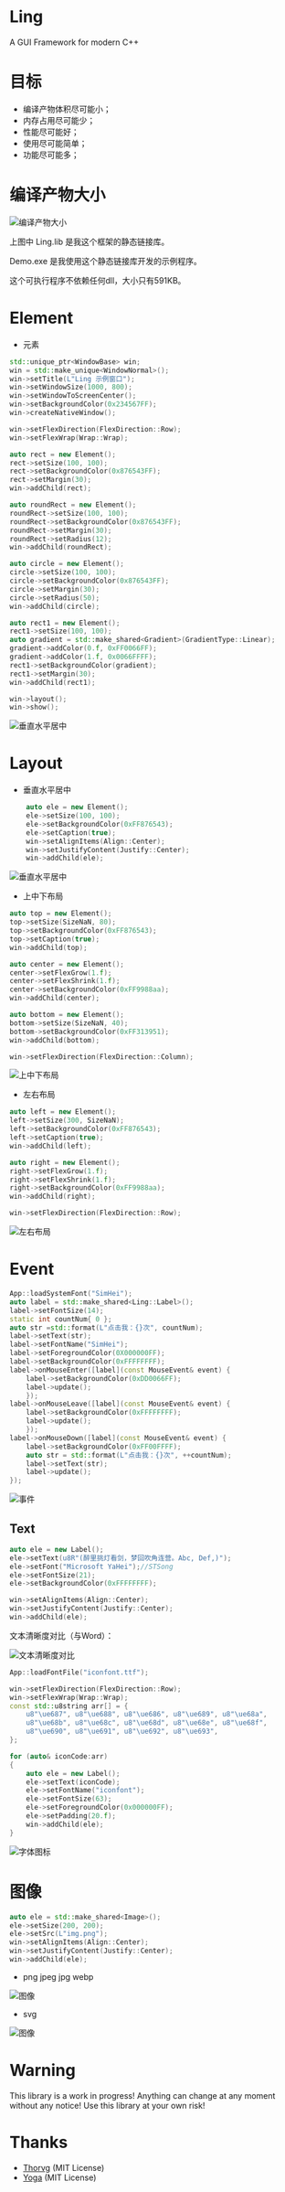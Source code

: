 # Ling

A GUI Framework for modern C++

# 目标

- 编译产物体积尽可能小；
- 内存占用尽可能少；
- 性能尽可能好；
- 使用尽可能简单；
- 功能尽可能多；

# 编译产物大小

![](Doc/size.png "编译产物大小")

上图中 Ling.lib 是我这个框架的静态链接库。

Demo.exe 是我使用这个静态链接库开发的示例程序。

这个可执行程序不依赖任何dll，大小只有591KB。

# Element

- 元素
```c++
std::unique_ptr<WindowBase> win;
win = std::make_unique<WindowNormal>();
win->setTitle(L"Ling 示例窗口");
win->setWindowSize(1000, 800);
win->setWindowToScreenCenter();
win->setBackgroundColor(0x234567FF);
win->createNativeWindow();

win->setFlexDirection(FlexDirection::Row);
win->setFlexWrap(Wrap::Wrap);

auto rect = new Element();
rect->setSize(100, 100);
rect->setBackgroundColor(0x876543FF);
rect->setMargin(30);
win->addChild(rect);

auto roundRect = new Element();
roundRect->setSize(100, 100);
roundRect->setBackgroundColor(0x876543FF);
roundRect->setMargin(30);
roundRect->setRadius(12);
win->addChild(roundRect);

auto circle = new Element();
circle->setSize(100, 100);
circle->setBackgroundColor(0x876543FF);
circle->setMargin(30);
circle->setRadius(50);
win->addChild(circle);

auto rect1 = new Element();
rect1->setSize(100, 100);
auto gradient = std::make_shared<Gradient>(GradientType::Linear);
gradient->addColor(0.f, 0xFF0066FF);
gradient->addColor(1.f, 0x0066FFFF);
rect1->setBackgroundColor(gradient);
rect1->setMargin(30);
win->addChild(rect1);

win->layout();
win->show();
```
![](Doc/Element.png "垂直水平居中")

# Layout

- 垂直水平居中

```c++
    auto ele = new Element();
    ele->setSize(100, 100);
    ele->setBackgroundColor(0xFF876543);
    ele->setCaption(true);
    win->setAlignItems(Align::Center);
    win->setJustifyContent(Justify::Center);
    win->addChild(ele);
```
![](Doc/HVCenter.gif "垂直水平居中")

- 上中下布局
```c++
auto top = new Element();
top->setSize(SizeNaN, 80);
top->setBackgroundColor(0xFF876543);
top->setCaption(true);
win->addChild(top);

auto center = new Element();
center->setFlexGrow(1.f);
center->setFlexShrink(1.f);
center->setBackgroundColor(0xFF9988aa);
win->addChild(center);

auto bottom = new Element();
bottom->setSize(SizeNaN, 40);
bottom->setBackgroundColor(0xFF313951);
win->addChild(bottom);

win->setFlexDirection(FlexDirection::Column);
```
![](Doc/TopCenterBottom.png "上中下布局")

- 左右布局
```c++
auto left = new Element();
left->setSize(300, SizeNaN);
left->setBackgroundColor(0xFF876543);
left->setCaption(true);
win->addChild(left);

auto right = new Element();
right->setFlexGrow(1.f);
right->setFlexShrink(1.f);
right->setBackgroundColor(0xFF9988aa);
win->addChild(right);

win->setFlexDirection(FlexDirection::Row);
```
![](Doc/LeftRight.png "左右布局")

# Event

```c++
App::loadSystemFont("SimHei");
auto label = std::make_shared<Ling::Label>();
label->setFontSize(14);
static int countNum{ 0 };
auto str =std::format(L"点击我：{}次", countNum);
label->setText(str);
label->setFontName("SimHei");
label->setForegroundColor(0X000000FF);
label->setBackgroundColor(0xFFFFFFFF);
label->onMouseEnter([label](const MouseEvent& event) {
    label->setBackgroundColor(0xDD0066FF);
    label->update();
    });
label->onMouseLeave([label](const MouseEvent& event) {
    label->setBackgroundColor(0xFFFFFFFF);
    label->update();
    });
label->onMouseDown([label](const MouseEvent& event) {
    label->setBackgroundColor(0xFF00FFFF);
    auto str = std::format(L"点击我：{}次", ++countNum);
    label->setText(str);
    label->update();
});
```
![](Doc/event.gif "事件")

## Text

```c++
auto ele = new Label();
ele->setText(u8R"(醉里挑灯看剑，梦回吹角连营。Abc, Def,)");
ele->setFont("Microsoft YaHei");//STSong
ele->setFontSize(21);
ele->setBackgroundColor(0xFFFFFFFF);

win->setAlignItems(Align::Center);
win->setJustifyContent(Justify::Center);
win->addChild(ele);
```

文本清晰度对比（与Word）：

![](Doc/TextClear.png "文本清晰度对比")



```c++
App::loadFontFile("iconfont.ttf");

win->setFlexDirection(FlexDirection::Row);
win->setFlexWrap(Wrap::Wrap);
const std::u8string arr[] = { 
    u8"\ue687", u8"\ue688", u8"\ue686", u8"\ue689", u8"\ue68a", 
    u8"\ue68b", u8"\ue68c", u8"\ue68d", u8"\ue68e", u8"\ue68f", 
    u8"\ue690", u8"\ue691", u8"\ue692", u8"\ue693",
};

for (auto& iconCode:arr)
{
    auto ele = new Label();
    ele->setText(iconCode);
    ele->setFontName("iconfont");
    ele->setFontSize(63);
    ele->setForegroundColor(0x000000FF);
    ele->setPadding(20.f);
    win->addChild(ele);
}
```
![](Doc/icon.png "字体图标")

# 图像

```c++
auto ele = std::make_shared<Image>();
ele->setSize(200, 200);
ele->setSrc(L"img.png"); 
win->setAlignItems(Align::Center);
win->setJustifyContent(Justify::Center);
win->addChild(ele);
```
- png jpeg jpg webp

![](Doc/image.png "图像")

- svg

![](Doc/svg.png "图像")


# Warning

This library is a work in progress! Anything can change at any moment without any notice! Use this library at your own risk!

# Thanks

- [Thorvg](https://github.com/thorvg/thorvg) (MIT License)
- [Yoga](https://github.com/facebook/yoga) (MIT License)
